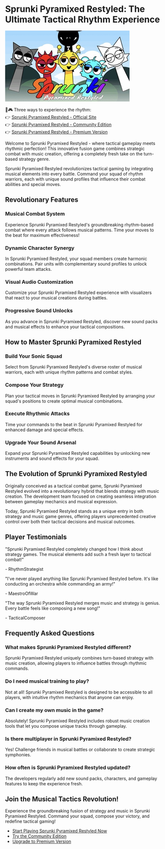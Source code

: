 # Sprunki Pyramixed Restyled: The Ultimate Tactical Rhythm Experience

![Sprunki Pyramixed Restyled](https://raw.githubusercontent.com/sprunkiscrunkly/sprunki-pyramixed-restyled/refs/heads/main/sprunki-pyramixed-restyled.png "Sprunki Pyramixed Restyled")

🎵🎮 Three ways to experience the rhythm:  
👉 [Sprunki Pyramixed Restyled - Official Site](https://sprunksters.com/sprunki-pyramixed-restyled/ "Sprunki Pyramixed Restyled")  
👉 [Sprunki Pyramixed Restyled - Community Edition](https://sprunkiscrunkly.com/sprunki-pyramixed-restyled/ "Sprunki Pyramixed Restyled")  
👉 [Sprunki Pyramixed Restyled - Premium Version](https://sprunkipyramixed.com/sprunki-pyramixed-restyled/ "Sprunki Pyramixed Restyled")  

Welcome to Sprunki Pyramixed Restyled - where tactical gameplay meets rhythmic perfection! This innovative fusion game combines strategic combat with music creation, offering a completely fresh take on the turn-based strategy genre.

Sprunki Pyramixed Restyled revolutionizes tactical gaming by integrating musical elements into every battle. Command your squad of rhythm warriors, each with unique sound profiles that influence their combat abilities and special moves.

## Revolutionary Features

### Musical Combat System
Experience Sprunki Pyramixed Restyled's groundbreaking rhythm-based combat where every attack follows musical patterns. Time your moves to the beat for maximum effectiveness!

### Dynamic Character Synergy
In Sprunki Pyramixed Restyled, your squad members create harmonic combinations. Pair units with complementary sound profiles to unlock powerful team attacks.

### Visual Audio Customization
Customize your Sprunki Pyramixed Restyled experience with visualizers that react to your musical creations during battles.

### Progressive Sound Unlocks
As you advance in Sprunki Pyramixed Restyled, discover new sound packs and musical effects to enhance your tactical compositions.

## How to Master Sprunki Pyramixed Restyled

### Build Your Sonic Squad
Select from Sprunki Pyramixed Restyled's diverse roster of musical warriors, each with unique rhythm patterns and combat styles.

### Compose Your Strategy
Plan your tactical moves in Sprunki Pyramixed Restyled by arranging your squad's positions to create optimal musical combinations.

### Execute Rhythmic Attacks
Time your commands to the beat in Sprunki Pyramixed Restyled for enhanced damage and special effects.

### Upgrade Your Sound Arsenal
Expand your Sprunki Pyramixed Restyled capabilities by unlocking new instruments and sound effects for your squad.

## The Evolution of Sprunki Pyramixed Restyled

Originally conceived as a tactical combat game, Sprunki Pyramixed Restyled evolved into a revolutionary hybrid that blends strategy with music creation. The development team focused on creating seamless integration between gameplay mechanics and musical expression.

Today, Sprunki Pyramixed Restyled stands as a unique entry in both strategy and music game genres, offering players unprecedented creative control over both their tactical decisions and musical outcomes.

## Player Testimonials

"Sprunki Pyramixed Restyled completely changed how I think about strategy games. The musical elements add such a fresh layer to tactical combat!"

\- RhythmStrategist

"I've never played anything like Sprunki Pyramixed Restyled before. It's like conducting an orchestra while commanding an army!"

\- MaestroOfWar

"The way Sprunki Pyramixed Restyled merges music and strategy is genius. Every battle feels like composing a new song!"

\- TacticalComposer

## Frequently Asked Questions

### What makes Sprunki Pyramixed Restyled different?
Sprunki Pyramixed Restyled uniquely combines turn-based strategy with music creation, allowing players to influence battles through rhythmic commands.

### Do I need musical training to play?
Not at all! Sprunki Pyramixed Restyled is designed to be accessible to all players, with intuitive rhythm mechanics that anyone can enjoy.

### Can I create my own music in the game?
Absolutely! Sprunki Pyramixed Restyled includes robust music creation tools that let you compose unique tracks through gameplay.

### Is there multiplayer in Sprunki Pyramixed Restyled?
Yes! Challenge friends in musical battles or collaborate to create strategic symphonies.

### How often is Sprunki Pyramixed Restyled updated?
The developers regularly add new sound packs, characters, and gameplay features to keep the experience fresh.

## Join the Musical Tactics Revolution!

Experience the groundbreaking fusion of strategy and music in Sprunki Pyramixed Restyled. Command your squad, compose your victory, and redefine tactical gaming!

- [Start Playing Sprunki Pyramixed Restyled Now](https://sprunksters.com/sprunki-pyramixed-restyled/)
- [Try the Community Edition](https://sprunkiscrunkly.com/sprunki-pyramixed-restyled/)
- [Upgrade to Premium Version](https://sprunkipyramixed.com/sprunki-pyramixed-restyled/)
